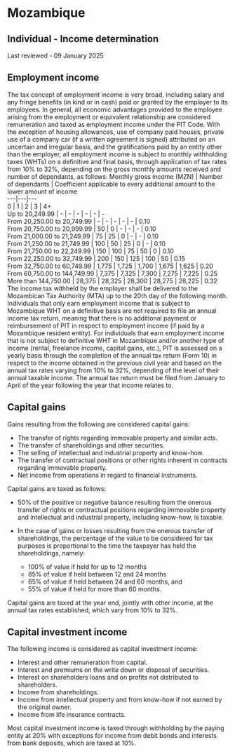 # Mozambique
## Individual - Income determination
Last reviewed - 09 January 2025
## Employment income
The tax concept of employment income is very broad, including salary and any fringe benefits (in kind or in cash) paid or granted by the employer to its employees. In general, all economic advantages provided to the employee arising from the employment or equivalent relationship are considered remuneration and taxed as employment income under the PIT Code.
With the exception of housing allowances, use of company paid houses, private use of a company car (if a written agreement is signed) attributed on an uncertain and irregular basis, and the gratifications paid by an entity other than the employer, all employment income is subject to monthly withholding taxes (WHTs) on a definitive and final basis, through application of tax rates from 10% to 32%, depending on the gross monthly amounts received and number of dependants, as follows:
Monthly gross income (MZN) | Number of dependants | Coefficient applicable to every additional amount to the lower amount of income  
---|---|---  
0 | 1 | 2 | 3 | 4+  
Up to 20,249.99 | - | - | - | - | - | -  
From 20,250.00 to 20,749.99 | - | - | - | - | - | 0.10  
From 20,750.00 to 20,999.99 | 50 | 0 | - | - | - | 0.10  
From 21,000.00 to 21,249.99 | 75 | 25 | 0 | - | - | 0.10  
From 21,250.00 to 21,749.99 | 100 | 50 | 25 | 0 | - | 0.10  
From 21,750.00 to 22,249.99 | 150 | 100 | 75 | 50 | 0 | 0.10  
From 22,250.00 to 32,749.99 | 200 | 150 | 125 | 100 | 50 | 0.15  
From 32,750.00 to 60,749.99 | 1,775 | 1,725 | 1,700 | 1,675 | 1,625 | 0.20  
From 60,750.00 to 144,749.99 | 7,375 | 7,325 | 7,300 | 7,275 | 7,225 | 0.25  
More than 144,750.00 | 28,375 | 28,325 | 28,300 | 28,275 | 28,225 | 0.32  
The income tax withheld by the employer shall be delivered to the Mozambican Tax Authority (MTA) up to the 20th day of the following month.
Individuals that only earn employment income that is subject to Mozambique WHT on a definitive basis are not required to file an annual income tax return, meaning that there is no additional payment or reimbursement of PIT in respect to employment income (if paid by a Mozambique resident entity). 
For individuals that earn employment income that is not subject to definitive WHT in Mozambique and/or another type of income (rental, freelance income, capital gains, etc.), PIT is assessed on a yearly basis through the completion of the annual tax return (Form 10) in respect to the income obtained in the previous civil year and based on the annual tax rates varying from 10% to 32%, depending of the level of their annual taxable income. The annual tax return must be filed from January to April of the year following the year that income relates to.
## Capital gains
Gains resulting from the following are considered capital gains:
  * The transfer of rights regarding immovable property and similar acts.
  * The transfer of shareholdings and other securities.
  * The selling of intellectual and industrial property and know-how.
  * The transfer of contractual positions or other rights inherent in contracts regarding immovable property.
  * Net income from operations in regard to financial instruments.


Capital gains are taxed as follows:
  * 50% of the positive or negative balance resulting from the onerous transfer of rights or contractual positions regarding immovable property and intellectual and industrial property, including know-how, is taxable.
  * In the case of gains or losses resulting from the onerous transfer of shareholdings, the percentage of the value to be considered for tax purposes is proportional to the time the taxpayer has held the shareholdings, namely:


    * 100% of value if held for up to 12 months
    * 85% of value if held between 12 and 24 months
    * 65% of value if held between 24 and 60 months, and
    * 55% of value if held for more than 60 months.


Capital gains are taxed at the year end, jointly with other income, at the annual tax rates established, which vary from 10% to 32%.
## Capital investment income
The following income is considered as capital investment income:
  * Interest and other remuneration from capital.
  * Interest and premiums on the write down or disposal of securities.
  * Interest on shareholders loans and on profits not distributed to shareholders.
  * Income from shareholdings.
  * Income from intellectual property and from know-how if not earned by the original owner.
  * Income from life insurance contracts.


Most capital investment income is taxed through withholding by the paying entity at 20% with exceptions for income from debit bonds and interests from bank deposits, which are taxed at 10%.
